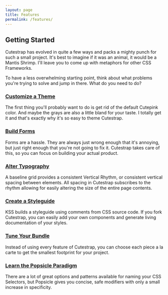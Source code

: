 ```yaml
---
layout: page
title: Features
permalink: /features/
---
```


## Getting Started

Cutestrap has evolved in quite a few ways and packs a mighty punch for such
a small project. It's best to imagine if it was an animal, it would be a Mantis
Shrimp. I'll leave you to come up with metaphors for other CSS Frameworks.

To have a less overwhelming starting point, think about what problems you're
trying to solve and jump in there. What do you need to do?

### [Customize a Theme](/features/themes)

The first thing you'll probably want to do is get rid of the default Cutepink
color. And maybe the grays are also a little bland for your taste. I totally
get it and that's exactly why it's so easy to theme Cutestrap.

### [Build Forms](/features/forms)

Forms are a hassle. They are always just wrong enough that it's annoying, but
just right enough that you're not going to fix it. Cutestrap takes care of
this, so you can focus on building your actual product.

### [Alter Typography](/features/typography)

A baseline grid provides a consistent Vertical Rhythm, or consistent vertical
spacing between elements. All spacing in Cutestrap subscribes to the rhythm
allowing for easily altering the size of the entire page contents.


### [Create a Styleguide](/features/styleguide)

KSS builds a styleguide using comments from CSS source code. If you fork
Cutestrap, you can easily add your own components and generate living
documentation of your styles.

### [Tune Your Bundle](/features/bundle)

Instead of using every feature of Cutestrap, you can choose each piece a la
carte to get the smallest footprint for your project.


### [Learn the Popsicle Paradigm](/features/popsicle)

There are a lot of great options and patterns available for naming your
CSS Selectors, but Popsicle gives you concise, safe modifiers with only a
small increase in specificity.

